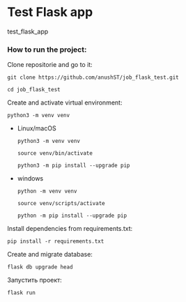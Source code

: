 # Test Flask app
test_flask_app
### How to run the project:

Clone repositorie and go to it:

```
git clone https://github.com/anushST/job_flask_test.git
```

```
cd job_flask_test
```

Create and activate virtual environment:

```
python3 -m venv venv
```

*  Linux/macOS
    ```
    python3 -m venv venv
    ```

    ```
    source venv/bin/activate
    ```

    ```
    python3 -m pip install --upgrade pip
    ```

*  windows
    ```
    python -m venv venv
    ```

    ```
    source venv/scripts/activate
    ```

    ```
    python -m pip install --upgrade pip
    ```


Install dependencies from requirements.txt:

```
pip install -r requirements.txt
```

Create and migrate database:

```
flask db upgrade head
```

Запустить проект:

```
flask run
```
